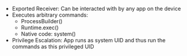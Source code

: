 - Exported Receiver: Can be interacted with by any app on the device
- Executes arbitrary commands:
	- ProcessBuilder()
	- Runtime.exec()
	- Native code: system()
- Privilege Escalation: App runs as system UID and thus run the commands as this privileged UID

